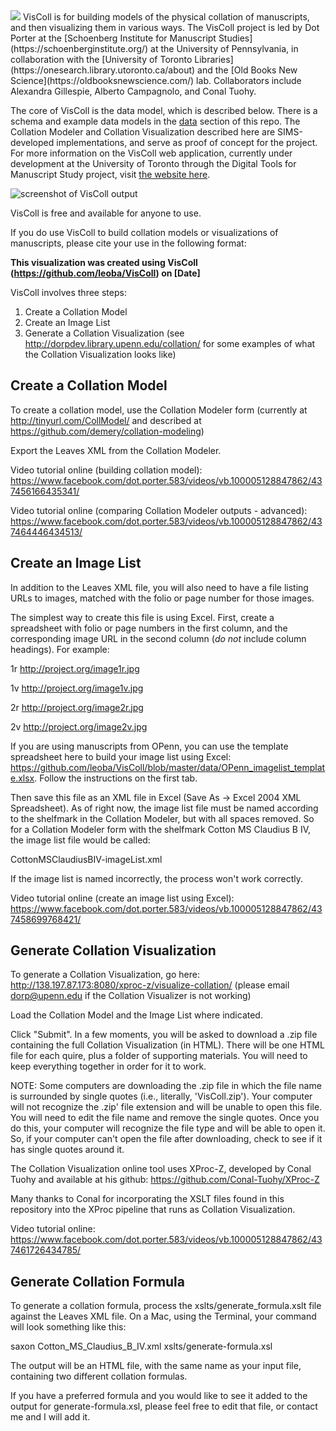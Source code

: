 <img src="https://github.com/leoba/VisColl/blob/master/viscoll-logo.png?raw=true"/>
VisColl is for building models of the physical collation of manuscripts, and then visualizing them in various ways. The VisColl project is led by Dot Porter at the [Schoenberg Institute for Manuscript Studies](https://schoenberginstitute.org/) at the University of Pennsylvania, in collaboration with the [University of Toronto Libraries](https://onesearch.library.utoronto.ca/about) and the [Old Books New Science](https://oldbooksnewscience.com/) lab. Collaborators include Alexandra Gillespie, Alberto Campagnolo, and Conal Tuohy.

The core of VisColl is the data model, which is described below. There is a schema and example data models in the [data](https://github.com/leoba/VisColl/tree/master/data) section of this repo. The Collation Modeler and Collation Visualization described here are SIMS-developed implementations, and serve as proof of concept for the project. For more information on the VisColl web application, currently under development at the University of Toronto through the Digital Tools for Manuscript Study project, visit [the website here](https://digitaltoolsmss.library.utoronto.ca/).

![screenshot of VisColl output](https://raw.githubusercontent.com/leoba/VisColl/master/Screen%20Shot%202016-06-18%20at%208.27.34%20AM.png)

VisColl is free and available for anyone to use.

If you do use VisColl to build collation models or visualizations of manuscripts, please cite your use in the following format:

**This visualization was created using VisColl (https://github.com/leoba/VisColl) on [Date]**

VisColl involves three steps: 

1. Create a Collation Model
2. Create an Image List
3. Generate a Collation Visualization (see http://dorpdev.library.upenn.edu/collation/ for some examples of what the Collation Visualization looks like)

## Create a Collation Model

To create a collation model, use the Collation Modeler form (currently at http://tinyurl.com/CollModel/ and described at https://github.com/demery/collation-modeling)

Export the Leaves XML from the Collation Modeler.

Video tutorial online (building collation model): https://www.facebook.com/dot.porter.583/videos/vb.100005128847862/437456166435341/

Video tutorial online (comparing Collation Modeler outputs - advanced): https://www.facebook.com/dot.porter.583/videos/vb.100005128847862/437464446434513/

## Create an Image List

In addition to the Leaves XML file, you will also need to have a file listing URLs to images, matched with the folio or page number for those images. 

The simplest way to create this file is using Excel. First, create a spreadsheet with folio or page numbers in the first column, and the corresponding image URL in the second column (*do not* include column headings). For example:

1r http://project.org/image1r.jpg

1v http://project.org/image1v.jpg

2r http://project.org/image2r.jpg

2v http://project.org/image2v.jpg

If you are using manuscripts from OPenn, you can use the template spreadsheet here to build your image list using Excel: https://github.com/leoba/VisColl/blob/master/data/OPenn_imagelist_template.xlsx. Follow the instructions on the first tab.

Then save this file as an XML file in Excel (Save As -> Excel 2004 XML Spreadsheet). As of right now, the image list file must be named according to the shelfmark in the Collation Modeler, but with all spaces removed. So for a Collation Modeler form with the shelfmark Cotton MS Claudius B IV, the image list file would be called:

CottonMSClaudiusBIV-imageList.xml

If the image list is named incorrectly, the process won't work correctly.

Video tutorial online (create an image list using Excel): https://www.facebook.com/dot.porter.583/videos/vb.100005128847862/437458699768421/

## Generate Collation Visualization

To generate a Collation Visualization, go here: http://138.197.87.173:8080/xproc-z/visualize-collation/ (please email dorp@upenn.edu if the Collation Visualizer is not working)

Load the Collation Model and the Image List where indicated.

Click "Submit". In a few moments, you will be asked to download a .zip file containing the full Collation Visualization (in HTML). There will be one HTML file for each quire, plus a folder of supporting materials. You will need to keep everything together in order for it to work.

NOTE: Some computers are downloading the .zip file in which the file name is surrounded by single quotes (i.e., literally, 'VisColl.zip'). Your computer will not recognize the .zip' file extension and will be unable to open this file. You will need to edit the file name and remove the single quotes. Once you do this, your computer will recognize the file type and will be able to open it. So, if your computer can't open the file after downloading, check to see if it has single quotes around it.

The Collation Visualization online tool uses XProc-Z, developed by Conal Tuohy and available at his github: https://github.com/Conal-Tuohy/XProc-Z

Many thanks to Conal for incorporating the XSLT files found in this repository into the XProc pipeline that runs as Collation Visualization.

Video tutorial online: https://www.facebook.com/dot.porter.583/videos/vb.100005128847862/437461726434785/

## Generate Collation Formula

To generate a collation formula, process the xslts/generate_formula.xslt file against the Leaves XML file. On a Mac, using the Terminal, your command will look something like this:

saxon Cotton_MS_Claudius_B_IV.xml xslts/generate-formula.xsl

The output will be an HTML file, with the same name as your input file, containing two different collation formulas.

If you have a preferred formula and you would like to see it added to the output for generate-formula.xsl, please feel free to edit that file, or contact me and I will add it.


